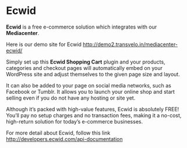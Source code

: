 # Ecwid

**Ecwid** is a free e-commerce solution which integrates with our **Mediacenter**.

Here is our demo site for Ecwid
http://demo2.transvelo.in/mediacenter-ecwid/

Simply set up this **Ecwid Shopping Cart** plugin and your products, categories and checkout pages will automatically embed on your WordPress site and adjust themselves to the given page size and layout.

It can also be added to your page on social media networks, such as Facebook or Tumblr. It allows you to launch your online shop and start selling even if you do not have any hosting or site yet.

Although it’s packed with high-value features, Ecwid is absolutely FREE! You’ll pay no setup charges and no transaction fees, making it a no-cost, high-return solution for today’s e-commerce businesses.

For more detail about Ecwid, follow this link
http://developers.ecwid.com/api-documentation


